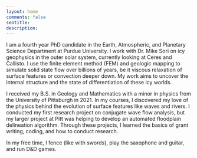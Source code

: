 ```yaml
---
layout: home
comments: false
seotitle: 
description: 
---
```

I am a fourth year PhD candidate in the Earth, Atmospheric, and Planetary Science Department at Purdue University. I work with Dr. Mike Sori on icy geophysics in the outer solar system, currently looking at Ceres and Callisto. I use the finite element method (FEM) and geologic mapping to simulate solid state flow over billions of years, be it viscous relaxation of surface features or convection deeper down. My work aims to uncover the internal structure and the state of differentiation of these icy worlds. 

I received my B.S. in Geology and Mathematics with a minor in physics from the University of Pittsburgh in 2021. In my courses, I discovered my love of the physics behind the evolution of surface features like waves and rivers. I conducted my first research project on conjugate wave flow analysis, but my larger project at Pitt was helping to develop an automated floodplain delineation algorithm. Through these projects, I learned the basics of grant writing, coding, and how to conduct research. 

In my free time, I fence (like with swords), play the saxophone and guitar, and run D&D games. 



